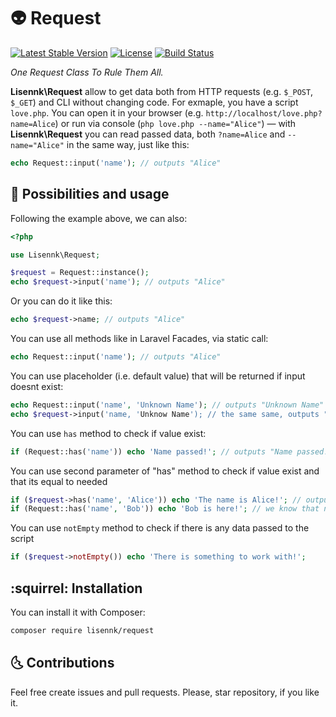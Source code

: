 # :alien: Request
[![Latest Stable Version](https://poser.pugx.org/lisennk/request/v/stable)](https://packagist.org/packages/lisennk/request)
[![License](https://poser.pugx.org/lisennk/laravel-slack-events-api/license)](https://packagist.org/packages/lisennk/request)
[![Build Status](https://travis-ci.org/Lisennk/Slack-Events.svg?branch=1.0.0)](https://travis-ci.org/Lisennk/Request)

*One Request Class To Rule Them All.*

**Lisennk\Request** allow to get data both from HTTP requests (e.g. `$_POST`, `$_GET`) and CLI without changing code. For exmaple, you have a script `love.php`. You can open it in your browser (e.g. `http://localhost/love.php?name=Alice`) or run via console (`php love.php --name="Alice"`) — with **Lisennk\Request** you can read passed data, both `?name=Alice` and `--name="Alice"` in the same way, just like this:
```php
echo Request::input('name'); // outputs "Alice"
```
## :new_moon_with_face: Possibilities and usage
Following the example above, we can also:
```php
<?php

use Lisennk\Request;

$request = Request::instance();
echo $request->input('name'); // outputs "Alice"
```
Or you can do it like this:
```php
echo $request->name; // outputs "Alice"
```
You can use all methods like in Laravel Facades, via static call:
```php
echo Request::input('name'); // outputs "Alice"
```
You can use placeholder (i.e. default value) that will be returned if input doesnt exist:
```php
echo Request::input('name', 'Unknown Name'); // outputs "Unknown Name" if "name" doesnt passed
echo $request->input('name, 'Unknow Name'); // the same same, outputs "Unknown Name" if "name" doesnt passed
```
You can use `has` method to check if value exist:
```php
if (Request::has('name')) echo 'Name passed!'; // outputs "Name passed!" if there is value with "name" key
```
You can use second parameter of "has" method to check if value exist and that its equal to needed
```php
if ($request->has('name', 'Alice')) echo 'The name is Alice!'; // outputs "the name is Alice"
if (Request::has('name', 'Bob')) echo 'Bob is here!'; // we know that name is "Alice", not "Bob", so here we will not get any output
```
You can use `notEmpty` method to check if there is any data passed to the script
```php
if ($request->notEmpty()) echo 'There is something to work with!';
```
## :squirrel: Installation
You can install it with Composer:
```bash
composer require lisennk/request
```

## :last_quarter_moon_with_face: Contributions 

Feel free create issues and pull requests. Please, star repository, if you like it. 
